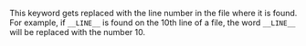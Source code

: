 This keyword gets replaced with the line number in the file where it is found. For example, if `__LINE__` is found on the 10th line of a file, the word `__LINE__` will be replaced with the number 10.